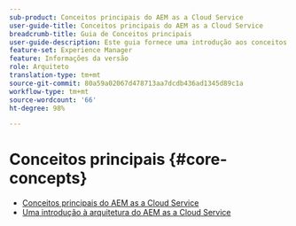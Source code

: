 ```yaml
---
sub-product: Conceitos principais do AEM as a Cloud Service
user-guide-title: Conceitos principais do AEM as a Cloud Service
breadcrumb-title: Guia de Conceitos principais
user-guide-description: Este guia fornece uma introdução aos conceitos principais do Experience Manager as a Cloud Service, incluindo a arquitetura do novo serviço.
feature-set: Experience Manager
feature: Informações da versão
role: Arquiteto
translation-type: tm+mt
source-git-commit: 80a59a02067d478713aa7dcdb436ad1345d89c1a
workflow-type: tm+mt
source-wordcount: '66'
ht-degree: 98%

---
```



# Conceitos principais {#core-concepts}

+ [Conceitos principais do AEM as a Cloud Service](/help/core-concepts/home.md)
+ [Uma introdução à arquitetura do AEM as a Cloud Service](architecture.md)